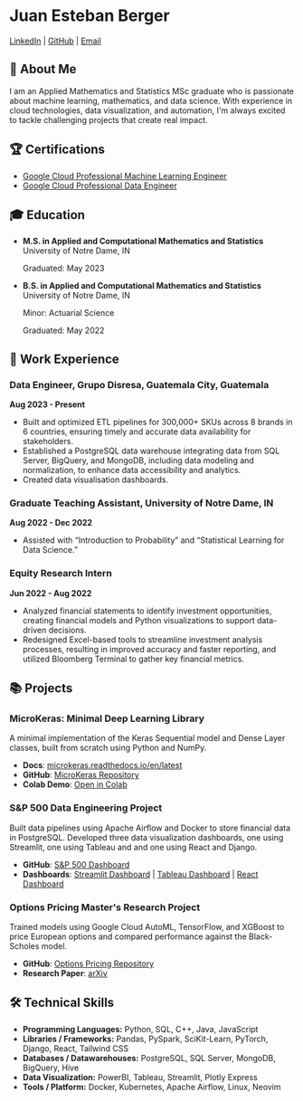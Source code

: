 # Juan Esteban Berger

[LinkedIn](https://linkedin.com/in/juan-berger) | [GitHub](https://github.com/juan-esteban-berger) | [Email](mailto:juanestebanberger@gmail.com)

## 👋 About Me

I am an Applied Mathematics and Statistics MSc graduate who is passionate about machine learning, mathematics, and data science. With experience in cloud technologies, data visualization, and automation, I'm always excited to tackle challenging projects that create real impact.

## 🏆 Certifications

- [Google Cloud Professional Machine Learning Engineer](https://google.accredible.com/e8115939-9809-4e5d-91b2-377ffb24355f?record_view=true)
- [Google Cloud Professional Data Engineer](https://www.credential.net/cda3d5ea-b2a2-44cf-8ca1-1b5e5512c184#gs.596223)

## 🎓 Education

- **M.S. in Applied and Computational Mathematics and Statistics**  
  University of Notre Dame, IN
  
  Graduated: May 2023

- **B.S. in Applied and Computational Mathematics and Statistics**  
  University of Notre Dame, IN  

  Minor: Actuarial Science  

  Graduated: May 2022

## 💼 Work Experience

### Data Engineer, Grupo Disresa, Guatemala City, Guatemala  
**Aug 2023 - Present**  
- Built and optimized ETL pipelines for 300,000+ SKUs across 8 brands in 6 countries, ensuring timely and accurate data availability for stakeholders.
- Established a PostgreSQL data warehouse integrating data from SQL Server, BigQuery, and MongoDB, including data modeling and normalization, to enhance data accessibility and analytics.
- Created data visualisation dashboards.

### Graduate Teaching Assistant, University of Notre Dame, IN  
**Aug 2022 - Dec 2022**  
- Assisted with “Introduction to Probability” and “Statistical Learning for Data Science.”

### Equity Research Intern
**Jun 2022 - Aug 2022**
- Analyzed financial statements to identify investment opportunities, creating financial models and Python visualizations to support data-driven decisions.
- Redesigned Excel-based tools to streamline investment analysis processes, resulting in improved accuracy and faster reporting, and utilized Bloomberg Terminal to gather key financial metrics.

## 📚 Projects

### MicroKeras: Minimal Deep Learning Library  
A minimal implementation of the Keras Sequential model and Dense Layer classes, built from scratch using Python and NumPy.  
- **Docs**: [microkeras.readthedocs.io/en/latest](https://microkeras.readthedocs.io/en/latest)  
- **GitHub**: [MicroKeras Repository](https://github.com/juan-esteban-berger/microkeras)  
- **Colab Demo**: [Open in Colab](https://bit.ly/microkeras)

### S&P 500 Data Engineering Project  
Built data pipelines using Apache Airflow and Docker to store financial data in PostgreSQL. Developed three data visualization dashboards, one using Streamlit, one using Tableau and and one using React and Django.  
- **GitHub**: [S&P 500 Dashboard](https://github.com/juan-esteban-berger/spx_dashboard)  
- **Dashboards**: [Streamlit Dashboard](https://juanberger.com/spx-streamlit) | [Tableau Dashboard](https://juanberger.com/spx-tableau) | [React Dashboard](https://juanberger.com/spx-react)

### Options Pricing Master's Research Project  
Trained models using Google Cloud AutoML, TensorFlow, and XGBoost to price European options and compared performance against the Black-Scholes model.  
- **GitHub**: [Options Pricing Repository](https://github.com/juan-esteban-berger/Options_Pricing_AutoML_TensorFlow_XGBoost)  
- **Research Paper**: [arXiv](https://arxiv.org/abs/2307.00476)

## 🛠️ Technical Skills
- **Programming Languages:** Python, SQL, C++, Java, JavaScript
- **Libraries / Frameworks:** Pandas, PySpark, SciKit-Learn, PyTorch, Django, React, Tailwind CSS
- **Databases / Datawarehouses:** PostgreSQL, SQL Server, MongoDB, BigQuery, Hive
- **Data Visualization:** PowerBI, Tableau, Streamlit, Plotly Express
- **Tools / Platform:** Docker, Kubernetes, Apache Airflow, Linux, Neovim
